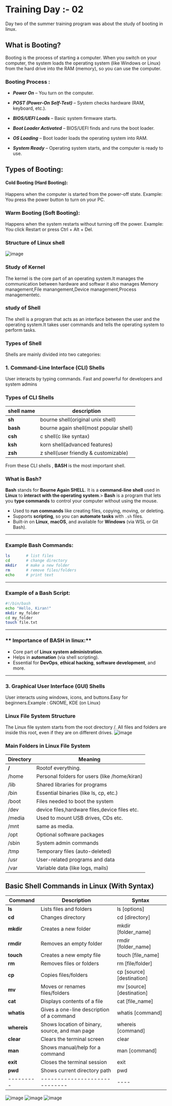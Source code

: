 # Training Day :- 02

Day two of the summer training program was about the study of booting in linux.

## What is Booting?
Booting is the process of starting a computer. When you switch on your computer, the system loads the operating system (like Windows or Linux) from the hard drive into the RAM (memory), so you can use the computer.
###  Booting Process :
- ***Power On*** – You turn on the computer.
 
- ***POST (Power-On Self-Test)*** – System checks hardware (RAM, keyboard, etc.).
 
- ***BIOS/UEFI Loads*** – Basic system firmware starts.

- ***Boot Loader Activated*** – BIOS/UEFI finds and runs the boot loader.

- ***OS Loading*** – Boot loader loads the operating system into RAM.

- ***System Ready*** – Operating system starts, and the computer is ready to use.

## Types of Booting:
#### Cold Booting (Hard Booting):
Happens when the computer is started from the power-off state.
Example: You press the power button to turn on your PC.
### Warm Booting (Soft Booting):
Happens when the system restarts without turning off the power.
Example: You click Restart or press Ctrl + Alt + Del.

### Structure of Linux shell
![image](https://github.com/user-attachments/assets/ca35c78f-f999-4a0a-b5ed-422d5e888218)


### Study of Kernel
The kernel is the core part of an operating system.It manages the communication between hardware and softwar
it also manages Memory management,File manangement,Device management,Process managementetc.

###  study of Shell
The shell is a program that acts as an interface between the user and the operating system.It takes user commands and tells the operating system to perform tasks.

### Types of Shell
Shells are mainly divided into two categories:
### 1. Command-Line Interface (CLI) Shells
User interacts by typing commands. Fast and powerful for developers and system admins
### Types of CLI Shells
|shell name | description| 
|-----------|------------|
|**sh**|bourne shell(original unix shell)|
|**bash**|bourne again shell(most popular shell)|
|**csh**|c shell(c like syntax)|
|**ksh**|korn shell(advanced features)|
|**zsh**|z shell(user friendly & customizable)|

From these CLI shells , **BASH** is the most important shell.
###  What is **Bash**?

**Bash** stands for **Bourne Again SHELL**.
It is a **command-line shell** used in **Linux** to **interact with the operating system**.> **Bash** is a program that lets you **type commands** to control your computer without using the mouse.
* Used to **run commands** like creating files, copying, moving, or deleting.
* Supports **scripting**, so you can **automate tasks** with `.sh` files.
* Built-in on **Linux**, **macOS**, and available for **Windows** (via WSL or Git Bash).

---

### **Example Bash Commands:**

```bash
ls       # list files
cd       # change directory
mkdir    # make a new folder
rm       # remove files/folders
echo     # print text
```

---

### **Example of a Bash Script:**

```bash
#!/bin/bash
echo "Hello, Kiran!"
mkdir my_folder
cd my_folder
touch file.txt
```

---

### ** Importance of BASH in linux:**

* Core part of **Linux system administration**.
* Helps in **automation** (via shell scripting).
* Essential for **DevOps**, **ethical hacking**, **software development**, and more.

---

### 3. Graphical User Interface (GUI) Shells
User interacts using windows, icons, and buttons.Easy for beginners.Example : GNOME, KDE (on Linux)

### Linux File System Structure
The Linux file system starts from the root directory /.
All files and folders are inside this root, even if they are on different drives.
![image](https://github.com/user-attachments/assets/285090b7-04cc-42f5-9da7-0855a8f1d808)



### Main Folders in Linux File System
|Directory	|        Meaning|
|-----------|---------------|
|**/** |	Rootof everything.|
|/home|Personal folders for users (like /home/kiran)|
|/lib	|Shared libraries for programs|
|/bin	|Essential binaries (like ls, cp, etc.)|
|/boot	|Files needed to boot the system|
|/dev |device files,hardware files,device files etc.|
|/media	|Used to mount USB drives, CDs etc.|
|/mnt  |same as media.|
|/opt	|Optional software packages|
|/sbin	|System admin commands|
|/tmp	|Temporary files (auto-deleted)|
|/usr	|User-related programs and data|
|/var	|Variable data (like logs, mails)|

## Basic Shell Commands in Linux (With Syntax)
|Command|	Description	|Syntax|
|-------|-------------|------|
|**ls**|	Lists files and folders	|ls [options]|	
|**cd**|	Changes directory	|cd [directory]|
|**mkdir**	|Creates a new folder	|mkdir [folder_name]|
|**rmdir**|	Removes an empty folder	|rmdir [folder_name]|	
|**touch**|	Creates a new empty file	|touch [file_name]|
|**rm**	|Removes files or folders	|rm [file/folder]|
|**cp** |	Copies files/folders	|cp [source] [destination]|	
|**mv**	|Moves or renames files/folders	|mv [source] [destination]|	
|**cat** |Displays contents of a file	|cat [file_name]|	
|**whatis**|	Gives a one-line description of a command	|whatis [command]|
|**whereis**	|Shows location of binary, source, and man page	|whereis [command]|	
|**clear**	|Clears the terminal screen	|clear|	
|**man**	|Shows manual/help for a command	|man [command]|	
|**exit**	|Closes the terminal session		|exit|
|**pwd**	|Shows current directory path	|	pwd|
|---------|-----------------------------|----|

![image](https://github.com/user-attachments/assets/d93c2a88-79e1-4d03-a82b-7914cdcbcd34)
![image](https://github.com/user-attachments/assets/a2aadfc4-a485-4784-bf6b-14e684a767cf)
![image](https://github.com/user-attachments/assets/fb854dc0-5499-4f6f-99e6-b5b872b1af66)


